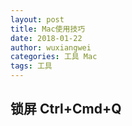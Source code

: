 ```yaml
---
layout: post
title: Mac使用技巧
date: 2018-01-22
author: wuxiangwei
categories: 工具 Mac
tags: 工具
---
```


## 锁屏 Ctrl+Cmd+Q ##

